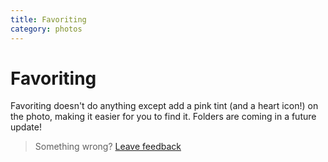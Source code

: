 ```yaml
---
title: Favoriting
category: photos
---
```


# Favoriting

Favoriting doesn't do anything except add a pink tint (and a heart icon!) on the photo, making it easier for you to find it.
Folders are coming in a future update!

> Something wrong? [Leave feedback](https://forms.gle/agdyoB9PFfnv8cU1A/)
